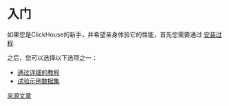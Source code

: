 # 入门

如果您是ClickHouse的新手，并希望亲身体验它的性能，首先您需要通过 [安装过程](install.md).

之后，您可以选择以下选项之一：

* [通过详细的教程](tutorial.md)
* [试验示例数据集](example_datasets/ontime.md)

[来源文章](https://clickhouse.tech/docs/zh/getting_started/) <!--hide-->
